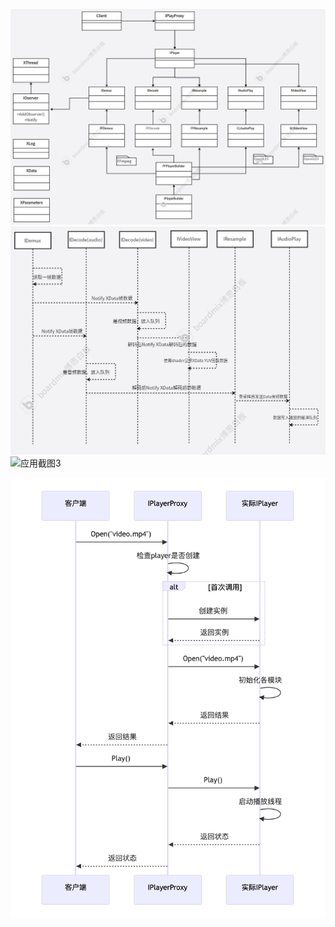 ![应用截图1](./README/完整流程图.png)
![应用截图2](./README/播放顺序图.png)
![应用截图3](./README/proxy和iplayer.png)

![应用截图4](./README/proxy.png)
